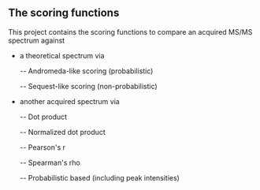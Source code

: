 ## The scoring functions 

This project contains the scoring functions to compare an acquired MS/MS spectrum against

- a theoretical spectrum via

     --  Andromeda-like scoring (probabilistic)

     -- Sequest-like scoring (non-probabilistic)
      
- another acquired spectrum via

    -- Dot product
    
    -- Normalized dot product
    
    -- Pearson's r
    
    -- Spearman's rho
    
    -- Probabilistic based (including peak intensities)
    

